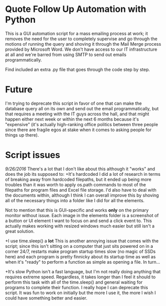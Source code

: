 # Quote Follow Up Automation with Python

This is a GUI automation script for a mass emailing process at work; it removes the need for the user to completely supervise and go through the motions of running the query and shoving it through the Mail Merge process provided by Microsoft Word. We don't have access to our IT infrastructure at all and we're barred from using SMTP to send out emails programmatically. 

Find included an extra .py file that goes through the code step by step.

# Future
I'm trying to deprecate this script in favor of one that can make the database query all on its own and send out the email programmatically, but that requires a meeting with the IT guys across the hall, and that might happen either next week or within the next 6 months because it's "expensive" (it's actually high-ranking office politics between three people since there are fragile egos at stake when it comes to asking people for things up there).

# Script issues
*9/26/2016*
There's a lot that I don't like about this although it "works" and does the job its supposed to:
+It's hardcoded
   I did a lot of research in terms of breaking away from hardcoded filepaths, but it ended up being more troubles than it was worth to apply os.path commands to most of the filepaths for program files and Excel file storage. I'd also have to deal with the documents within, although I think I can overall improve this by shoving all of the necessary things into a folder like I did for all the elements.
   
   Not to mention that this is GUI-specific and works **only** on the primary monitor without issue. Each image in the elements folder is a screenshot of a button or UI element I want to focus on and send a click event to. This actually makes working with resized windows much easier but still isn't a great solution.
   
+I use time.sleep() a **lot**
   This is another annoying issue that comes with the script; since this isn't sitting on a computer that just sits powered on in a corner 24/7, restarts make program startup times slow (no magic of SSDs here) and each program is pretty finnicky about its startup time as well as when it's "ready" to perform a function as simple as opening a file. In turn...
   
+It's slow
   Python isn't a fast language, but I'm not really doing anything that requires extreme speed. Regardless, it takes longer than I feel it should to perform this task with all of the time.sleep() and general waiting for programs to complete their function. I really hope I can deprecate this script. It was fun to work on initially but the more I use it, the more I wish I could have something better and easier.